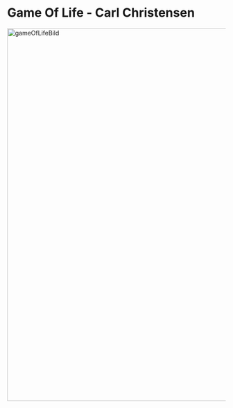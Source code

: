 # Game Of Life - Carl Christensen
 
<img width="858" alt="gameOfLifeBild" src="https://user-images.githubusercontent.com/79569791/138668948-290146b6-48a3-478c-8674-cb5668fcd49a.PNG">
